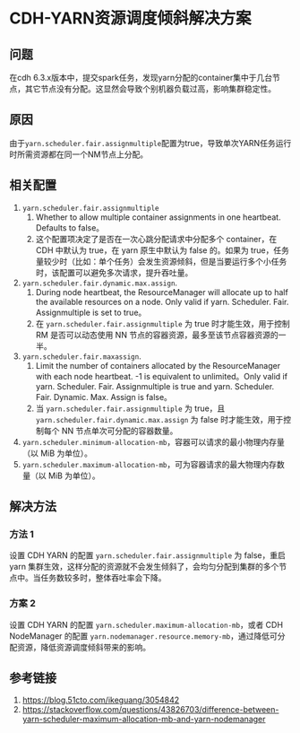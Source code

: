 # CDH-YARN资源调度倾斜解决方案

## 问题

在cdh 6.3.x版本中，提交spark任务，发现yarn分配的container集中于几台节点，其它节点没有分配。这显然会导致个别机器负载过高，影响集群稳定性。

## 原因

由于`yarn.scheduler.fair.assignmultiple`配置为true，导致单次YARN任务运行时所需资源都在同一个NM节点上分配。

## 相关配置

1. `yarn.scheduler.fair.assignmultiple`
	1. Whether to allow multiple container assignments in one heartbeat. Defaults to false。
	2. 这个配置项决定了是否在一次心跳分配请求中分配多个 container，在 CDH 中默认为 true，在 yarn 原生中默认为 false 的。如果为 true，任务量较少时（比如：单个任务）会发生资源倾斜，但是当要运行多个小任务时，该配置可以避免多次请求，提升吞吐量。
2. `yarn.scheduler.fair.dynamic.max.assign`.
	1. During node heartbeat, the ResourceManager will allocate up to half the available resources on a node. Only valid if yarn. Scheduler. Fair. Assignmultiple is set to true。
	2. 在 `yarn.scheduler.fair.assignmultiple` 为 true 时才能生效，用于控制 RM 是否可以动态使用 NN 节点的容器资源，最多至该节点容器资源的一半。
3. `yarn.scheduler.fair.maxassign`.
	1. Limit the number of containers allocated by the ResourceManager with each node heartbeat. -1 is equivalent to unlimited。Only valid if yarn. Scheduler. Fair. Assignmultiple is true and yarn. Scheduler. Fair. Dynamic. Max. Assign is false。
	2. 当 `yarn.scheduler.fair.assignmultiple` 为 true，且 `yarn.scheduler.fair.dynamic.max.assign` 为 false 时才能生效，用于控制每个 NN 节点单次可分配的容器数量。
4. `yarn.scheduler.minimum-allocation-mb`，容器可以请求的最小物理内存量（以 MiB 为单位）。
5. `yarn.scheduler.maximum-allocation-mb`，可为容器请求的最大物理内存数量（以 MiB 为单位）。


## 解决方法

### 方法 1
设置 CDH YARN 的配置 `yarn.scheduler.fair.assignmultiple` 为 false，重启 yarn 集群生效，这样分配的资源就不会发生倾斜了，会均匀分配到集群的多个节点中。当任务数较多时，整体吞吐率会下降。

### 方案 2
设置 CDH YARN 的配置 `yarn.scheduler.maximum-allocation-mb`，或者 CDH NodeManager 的配置 `yarn.nodemanager.resource.memory-mb`，通过降低可分配资源，降低资源调度倾斜带来的影响。


## 参考链接
1. https://blog.51cto.com/ikeguang/3054842
2. https://stackoverflow.com/questions/43826703/difference-between-yarn-scheduler-maximum-allocation-mb-and-yarn-nodemanager